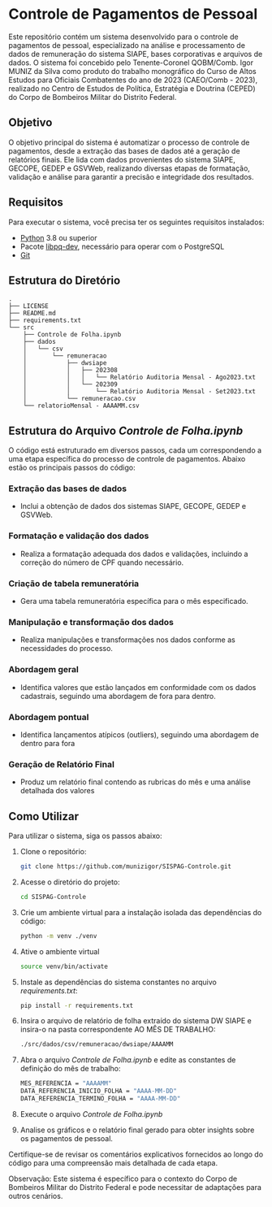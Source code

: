 # Controle de Pagamentos de Pessoal

Este repositório contém um sistema desenvolvido para o controle de pagamentos de pessoal, especializado na análise e processamento de dados de remuneração do sistema SIAPE, bases corporativas e arquivos de dados. O sistema foi concebido pelo Tenente-Coronel QOBM/Comb. Igor MUNIZ da Silva como produto do trabalho monográfico do Curso de Altos Estudos para Oficiais Combatentes do ano de 2023 (CAEO/Comb - 2023), realizado no Centro de Estudos de Política, Estratégia e Doutrina (CEPED) do Corpo de Bombeiros Militar do Distrito Federal.

## Objetivo

O objetivo principal do sistema é automatizar o processo de controle de pagamentos, desde a extração das bases de dados até a geração de relatórios finais. Ele lida com dados provenientes do sistema SIAPE, GECOPE, GEDEP e GSVWeb, realizando diversas etapas de formatação, validação e análise para garantir a precisão e integridade dos resultados.

## Requisitos

Para executar o sistema, você precisa ter os seguintes requisitos instalados:

- [Python](https://www.python.org/downloads/) 3.8 ou superior
- Pacote [libpq-dev](https://www.postgresql.org/docs/devel/libpq.html), necessário para operar com o PostgreSQL
- [Git](https://git-scm.com/)

## Estrutura do Diretório

    .
    ├── LICENSE
    ├── README.md
    ├── requirements.txt
    └── src
        ├── Controle de Folha.ipynb
        ├── dados
        │   └── csv
        │       └── remuneracao
        │           ├── dwsiape
        │           │   ├── 202308
        │           │   │   └── Relatório Auditoria Mensal - Ago2023.txt
        │           │   └── 202309
        │           │       └── Relatório Auditoria Mensal - Set2023.txt
        │           └── remuneracao.csv
        └── relatorioMensal - AAAAMM.csv

## Estrutura do Arquivo _Controle de Folha.ipynb_

O código está estruturado em diversos passos, cada um correspondendo a uma etapa específica do processo de controle de pagamentos. Abaixo estão os principais passos do código:

### Extração das bases de dados

- Inclui a obtenção de dados dos sistemas SIAPE, GECOPE, GEDEP e GSVWeb.

### Formatação e validação dos dados

- Realiza a formatação adequada dos dados e validações, incluindo a correção do número de CPF quando necessário.

### Criação de tabela remuneratória

- Gera uma tabela remuneratória específica para o mês especificado.

### Manipulação e transformação dos dados

- Realiza manipulações e transformações nos dados conforme as necessidades do processo.

### Abordagem geral

- Identifica valores que estão lançados em conformidade com os dados cadastrais, seguindo uma abordagem de fora para dentro.

### Abordagem pontual

- Identifica lançamentos atípicos (outliers), seguindo uma abordagem de dentro para fora

### Geração de Relatório Final

- Produz um relatório final contendo as rubricas do mês e uma análise detalhada dos valores

## Como Utilizar

Para utilizar o sistema, siga os passos abaixo:

1. Clone o repositório:

   ```bash
   git clone https://github.com/munizigor/SISPAG-Controle.git
2. Acesse o diretório do projeto:

    ```bash
    cd SISPAG-Controle
3. Crie um ambiente virtual para a instalação isolada das dependências do código:

   ```bash
   python -m venv ./venv
4. Ative o ambiente virtual

   ```bash
   source venv/bin/activate
5. Instale as dependências do sistema constantes no arquivo _requirements.txt_:

   ```bash
   pip install -r requirements.txt
7. Insira o arquivo de relatório de folha extraído do sistema DW SIAPE e insira-o na pasta correspondente AO MÊS DE TRABALHO:

   ```bash
   ./src/dados/csv/remuneracao/dwsiape/AAAAMM
8. Abra o arquivo _Controle de Folha.ipynb_ e edite as constantes de definição do mês de trabalho:

    ```bash
    MES_REFERENCIA = "AAAAMM"
    DATA_REFERENCIA_INICIO_FOLHA = "AAAA-MM-DD"
    DATA_REFERENCIA_TERMINO_FOLHA = "AAAA-MM-DD"
9. Execute o arquivo _Controle de Folha.ipynb_

10.  Analise os gráficos e o relatório final gerado para obter insights sobre os pagamentos de pessoal.

Certifique-se de revisar os comentários explicativos fornecidos ao longo do código para uma compreensão mais detalhada de cada etapa.

Observação: Este sistema é específico para o contexto do Corpo de Bombeiros Militar do Distrito Federal e pode necessitar de adaptações para outros cenários.
